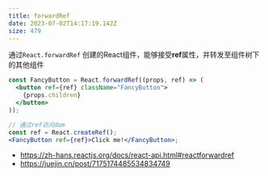 ```yaml
---
title: forwardRef
date: 2023-07-02T14:17:19.142Z
size: 479
---
```

通过`React.forwardRef` 创建的React组件，能够接受**ref**属性，并转发至组件树下的其他组件

```jsx
const FancyButton = React.forwardRef((props, ref) => (
  <button ref={ref} className="FancyButton">
    {props.children}
  </button>
));

// 通过ref访问dom
const ref = React.createRef();
<FancyButton ref={ref}>Click me!</FancyButton>;
```

- https://zh-hans.reactjs.org/docs/react-api.html#reactforwardref
- https://juejin.cn/post/7175174485534834749
